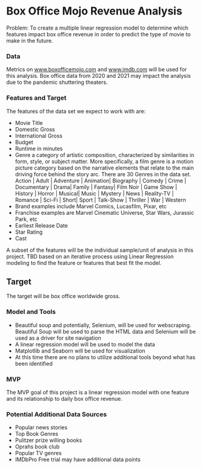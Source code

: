 # Box Office Mojo Revenue Analysis

Problem:  To create a multiple linear regression model to determine which features impact box office revenue in order to predict the type of movie to make in the future.

### Data
Metrics on www.boxofficemojo.com and www.imdb.com will be used for this analysis.  Box office data from 2020 and 2021 may impact the analysis due to the pandemic shuttering theaters.

### Features and Target
The features of the data set we expect to work with are: 

- Movie Title
- Domestic Gross
- International Gross
- Budget 
- Runtime in minutes
- Genre a category of artistic composition, characterized by similarities in form, style, or subject matter. More specifically, a film genre is a motion picture category based on the narrative elements that relate to the main driving force behind the story arc. There are 30 Genres in the data set.  Action | Adult | Adventure | Animation| Biography | Comedy | Crime | Documentary | Drama| Family | Fantasy| Film Noir | Game Show | History | Horror | Musical| Music | Mystery | News | Reality-TV | Romance | Sci-Fi | Short| Sport | Talk-Show | Thriller | War | Western 
- Brand examples include Marvel Comics, Lucasfilm, Pixar, etc
- Franchise examples are Marvel Cinematic Universe, Star Wars, Jurassic Park, etc
- Earliest Release Date
- Star Rating
- Cast

A subset of the features will be the individual sample/unit of analysis in this project.  TBD based on an iterative process using Linear Regression modeling to find the feature or features that best fit the model.

## Target
The target will be box office worldwide gross. 

### Model and Tools
- Beautiful soup and potentially, Selenium, will be used for webscraping.  Beautiful Soup will be used to parse the HTML data and Selenium will be used as a driver for site navigation
- A linear regression model will be used to model the data  
- Matplotlib and Seaborn will be used for visualization
- At this time there are no plans to utilize additional tools beyond what has been identified  

### MVP
The MVP goal of this project is a linear regression model with one feature and its relationship to daily box office revenue.

### Potential Additional Data Sources
-  Popular news stories 
-  Top Book Genres 
-  Pulitzer prize willing books
-  Oprahs book club 
-  Popular TV genres
-  IMDbPro Free trial may have additional data points

